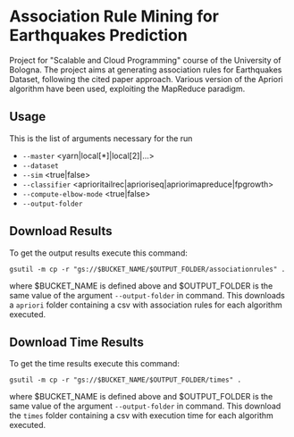 # Association Rule Mining for Earthquakes Prediction

Project for "Scalable and Cloud Programming" course of the University of Bologna.
The project aims at generating association rules for Earthquakes Dataset, following the cited paper approach. Various version of the Apriori algorithm have been used, exploiting the MapReduce paradigm.

## Usage

This is the list of arguments necessary for the run

+ `--master` <yarn|local[*]|local[2]|...>
+ `--dataset` <dataset path>
+ `--sim`  <true|false>
+ `--classifier` <aprioritailrec|aprioriseq|apriorimapreduce|fpgrowth>
+ `--compute-elbow-mode` <true|false>
+ `--output-folder` <output folder path>

## Download Results

To get the output results execute this command: 
```
gsutil -m cp -r "gs://$BUCKET_NAME/$OUTPUT_FOLDER/associationrules" .
``` 
where $BUCKET_NAME is defined above and $OUTPUT_FOLDER is the same value of the argument `--output-folder` in command. This downloads a `apriori` folder containing a csv with association rules for each algorithm executed.

## Download Time Results

To get the time results execute this command: 
```
gsutil -m cp -r "gs://$BUCKET_NAME/$OUTPUT_FOLDER/times" .
``` 
where $BUCKET_NAME is defined above and $OUTPUT_FOLDER is the same value of the argument `--output-folder` in command. This download the `times` folder containing a csv with execution time for each algorithm executed.
